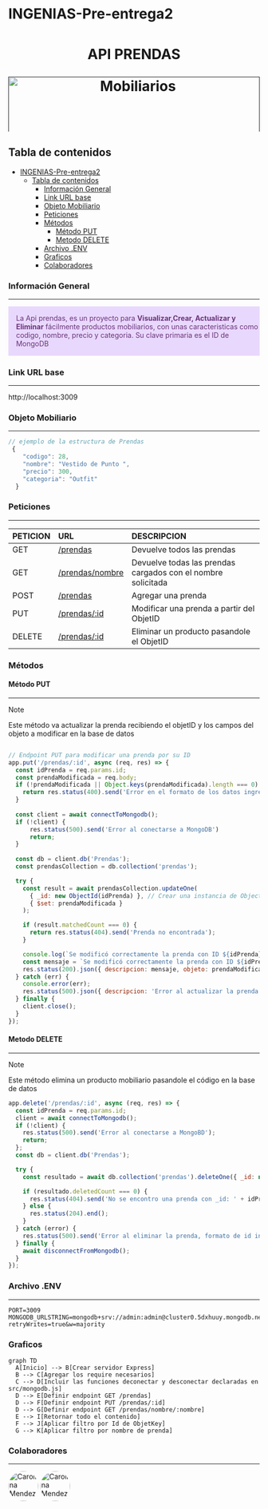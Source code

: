 # INGENIAS-Pre-entrega2

<!-- http://localhost:3009/prendas/650a4bb09c7815047f71df7d -->

<h1 align="center" style = "margin: 0 auto;  height: 200px; overflow: hidden;" >
  <p align="center">API PRENDAS</p>
  <a href="" ><img style=" width: 100%; text-align: center; " src="./public/image/ropa.jpg" alt="Mobiliarios"></a>
</h1>

## Tabla de contenidos
- [INGENIAS-Pre-entrega2](#ingenias-pre-entrega2)
  - [Tabla de contenidos](#tabla-de-contenidos)
    - [Información General](#información-general)
    - [Link URL base](#link-url-base)
    - [Objeto Mobiliario](#objeto-mobiliario)
    - [Peticiones](#peticiones)
    - [Métodos](#métodos)
      - [Método PUT](#método-put)
      - [Metodo DELETE](#metodo-delete)
    - [Archivo .ENV](#archivo-env)
    - [Graficos](#graficos)
    - [Colaboradores](#colaboradores)

### Información General
***
<div class="warning" style='padding:0.1em; background-color:#E9D8FD; color:#69337A'>
<span>
<p style='margin-left:1em;'>
La Api prendas, es un proyecto para <b>Visualizar,Crear, Actualizar y Eliminar</b> fácilmente productos mobiliarios, con unas
caracteristicas como codigo, nombre, precio y categoria.
Su clave primaria es el ID de MongoDB
</p>
</p></span>
</div>
 

### Link URL base
***
<!-- http://localhost:3000/api/v1/ -->
http://localhost:3009

### Objeto Mobiliario
***
```javascript
// ejemplo de la estructura de Prendas
 {   
    "codigo": 28,
    "nombre": "Vestido de Punto ",
    "precio": 300,
    "categoria": "Outfit"
  }
```

###  Peticiones 
***
| PETICION | URL                                     | DESCRIPCION                           |
| :------- | :-------------------------------------- | :-----------------------------------  |
| GET      | [/prendas](http://localhost:3009/prendas/) | Devuelve todos las prendas |
| GET      | [/prendas/nombre](http://localhost:3009/prendas/nombre/:nombre) | Devuelve todas las prendas cargados con el nombre solicitada |
| POST     | [/prendas](http://localhost:3009/prendas)     | Agregar una prenda     |
| PUT      | [/prendas/:id](http://localhost:3009/prendas/:id) | Modificar una prenda a partir del ObjetID |
| DELETE   | [/prendas/:id](http://localhost:3009/prendas/:id) | Eliminar un producto pasandole el ObjetID |

### Métodos
#### Método PUT
***
> [!NOTE]  
> Este método va actualizar la prenda recibiendo el objetID  y los campos del objeto a modificar en la base de datos
```javascript

// Endpoint PUT para modificar una prenda por su ID
app.put('/prendas/:id', async (req, res) => {
  const idPrenda = req.params.id;
  const prendaModificada = req.body;
  if (!prendaModificada || Object.keys(prendaModificada).length === 0) {
    return res.status(400).send('Error en el formato de los datos ingresados');
  }
 
  const client = await connectToMongodb();
  if (!client) {
      res.status(500).send('Error al conectarse a MongoDB')
      return;
  }
  
  const db = client.db('Prendas');
  const prendasCollection = db.collection('prendas');

  try {
    const result = await prendasCollection.updateOne(
      { _id: new ObjectId(idPrenda) }, // Crear una instancia de ObjectId
      { $set: prendaModificada }
    );

    if (result.matchedCount === 0) {
      return res.status(404).send('Prenda no encontrada');
    }

    console.log(`Se modificó correctamente la prenda con ID ${idPrenda}`);
    const mensaje = `Se modificó correctamente la prenda con ID ${idPrenda}`;
    res.status(200).json({ descripcion: mensaje, objeto: prendaModificada });
  } catch (err) {
    console.error(err);
    res.status(500).json({ descripcion: 'Error al actualizar la prenda', error: err });
  } finally {
    client.close();
  }
});
```

#### Metodo DELETE
***
> [!NOTE]  
> Este método elimina un producto mobiliario pasandole el código en la base de datos 
```javascript
app.delete('/prendas/:id', async (req, res) => {
  const idPrenda = req.params.id;
  client = await connectToMongodb();
  if (!client) {
    res.status(500).send('Error al conectarse a MongoBD');
    return;
  };
  const db = client.db('Prendas');

  try {
    const resultado = await db.collection('prendas').deleteOne({ _id: new ObjectId(idPrenda) });

    if (resultado.deletedCount === 0) {
      res.status(404).send('No se encontro una prenda con _id: ' + idPrenda);
    } else {
      res.status(204).end();
    }
  } catch (error) {
    res.status(500).send('Error al eliminar la prenda, formato de id invalido');
  } finally {
    await disconnectFromMongodb();
  }
});
```

### Archivo .ENV
***
```
PORT=3009
MONGODB_URLSTRING=mongodb+srv://admin:admin@cluster0.5dxhuuy.mongodb.net/?retryWrites=true&w=majority
```

### Graficos 
```mermaid
graph TD
  A[Inicio] --> B[Crear servidor Express]
  B --> C[Agregar los require necesarios]
  C --> D[Incluir las funciones deconectar y desconectar declaradas en src/mongodb.js]
  D --> E[Definir endpoint GET /prendas]
  D --> F[Definir endpoint PUT /prendas/:id]
  D --> G[Definir endpoint GET /prendas/nombre/:nombre]
  E --> I[Retornar todo el contenido]
  F --> J[Aplicar filtro por Id de ObjetKey]
  G --> K[Aplicar filtro por nombre de prenda]
```
### Colaboradores 
***
<a href="https://github.com/antonellamino/INGENIAS-Pre-entrega2/graphs/contributors" target="_blank">
<img alt="Carolina Mendez" title="Carolina Mendez" style=" width: 60px; /* Tamaño de los avatares */
  height: 60px;
  border-radius: 50%;" src="https://avatars.githubusercontent.com/u/49485102?s=60&v=4?width=890
  "></a>
  <a href="https://github.com/antonellamino/INGENIAS-Pre-entrega2/graphs/contributors" target="_blank">
<img alt="Carolina Mendez" title="Carolina Mendez" style=" width: 60px; /* Tamaño de los avatares */
  height: 60px;
  border-radius: 50%;" src="https://avatars.githubusercontent.com/u/69389897?s=60&v=4?width=890
  "></a>
<!-- <img src=""> -->



